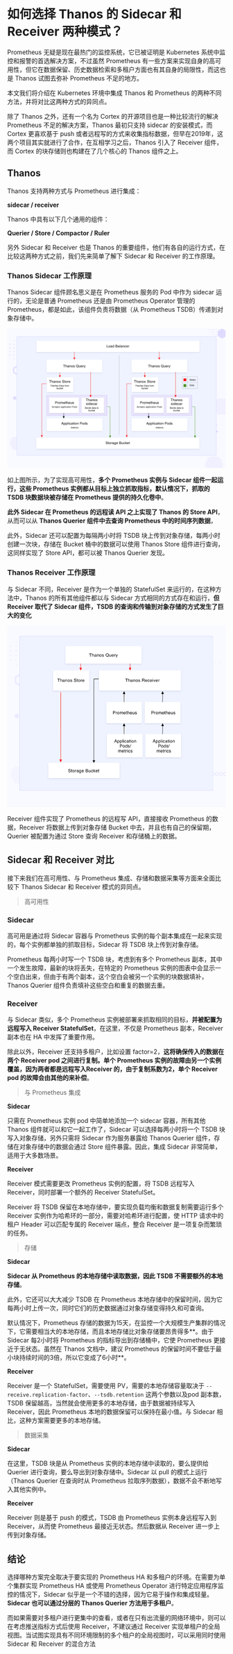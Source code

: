 # **如何选择 Thanos 的 Sidecar 和 Receiver 两种模式？**

Prometheus 无疑是现在最热门的监控系统，它已被证明是 Kubernetes 系统中监控和报警的首选解决方案，不过虽然 Prometheus 有一些方案来实现自身的高可用性，但它在数据保留、历史数据检索和多租户方面也有其自身的局限性，而这也是 Thanos 试图去弥补 Prometheus 不足的地方。

本文我们将介绍在 Kubernetes 环境中集成 Thanos 和 Prometheus 的两种不同方法，并将对比这两种方式的异同点。

除了 Thanos 之外，还有一个名为 Cortex 的开源项目也是一种比较流行的解决 Prometheus 不足的解决方案，Thanos 最初只支持 sidecar 的安装模式，而 Cortex 更喜欢基于 push 或者远程写的方式来收集指标数据，但早在2019年，这两个项目其实就进行了合作，在互相学习之后，Thanos 引入了 Receiver 组件，而 Cortex 的块存储则也构建在了几个核心的 Thanos 组件之上。

## **Thanos**

Thanos 支持两种方式与 Prometheus 进行集成：

**sidecar / receiver**

Thanos 中具有以下几个通用的组件：

**Querier / Store / Compactor / Ruler**

另外 Sidecar 和 Receiver 也是 Thanos 的重要组件，他们有各自的运行方式，在比较这两种方式之前，我们先来简单了解下 Sidecar 和 Receiver 的工作原理。

### **Thanos Sidecar 工作原理**

Thanos Sidecar 组件顾名思义是在 Prometheus 服务的 Pod 中作为 sidecar 运行的，无论是普通 Prometheus 还是由 Prometheus Operator 管理的 Prometheus，都是如此，该组件负责将数据（从 Prometheus TSDB）传递到对象存储中。

![Alt Image Text](images/61_1.png "headline image")

如上图所示，为了实现高可用性，**多个 Prometheus 实例与 Sidecar 组件一起运行，这些 Prometheus 实例都从目标上独立抓取指标，默认情况下，抓取的 TSDB 块数据块被存储在 Prometheus 提供的持久化卷中**。

**此外 Sidecar 在 Prometheus 的远程读 API 之上实现了 Thanos 的 Store API**，从而可以从 **Thanos Querier 组件中去查询 Prometheus 中的时间序列数据**，

此外，Sidecar 还可以配置为每隔两小时将 TSDB 块上传到对象存储，每两小时创建一次块，存储在 Bucket 桶中的数据可以使用 Thanos Store 组件进行查询，这同样实现了 Store API，都可以被 Thanos Querier 发现。

### **Thanos Receiver 工作原理**

与 Sidecar 不同，Receiver 是作为一个单独的 StatefulSet 来运行的，在这种方法中，Thanos 的所有其他组件都以与 Sidecar 方式相同的方式存在和运行，**但 Receiver 取代了 Sidecar 组件，TSDB 的查询和传输到对象存储的方式发生了巨大的变化**

![Alt Image Text](images/61_2.png "headline image")

Receiver 组件实现了 Prometheus 的远程写 API，直接接收 Prometheus 的数据，Receiver 将数据上传到对象存储 Bucket 中去，并且也有自己的保留期，Querier 被配置为通过 Store 查询 Receiver 和存储桶上的数据。

## **Sidecar 和 Receiver 对比**

接下来我们在高可用性、与 Prometheus 集成、存储和数据采集等方面来全面比较下 Thanos Sidecar 和 Receiver 模式的异同点。

> 高可用性

### **Sidecar**

高可用是通过将 Sidecar 容器与 Prometheus 实例的每个副本集成在一起来实现的，每个实例都单独的抓取目标，Sidecar 将 TSDB 块上传到对象存储。

Prometheus 每两小时写一个 TSDB 块，考虑到有多个 Prometheus 副本，其中一个发生故障，最新的块将丢失，在特定的 Prometheus 实例的图表中会显示一个空白出来，但由于有两个副本，这个空白会被另一个实例的块数据填补，Thanos Querier 组件负责填补这些空白和重复的数据去重。


### **Receiver**

与 Sidecar 类似，多个 Prometheus 实例被部署来抓取相同的目标，**并被配置为远程写入 Receiver StatefulSet**，在这里，不仅是 Prometheus 副本，Receiver 副本也在 HA 中发挥了重要作用。

除此以外，Receiver 还支持多租户，比如设置 factor=2，**这将确保传入的数据在两个 Receiver pod 之间进行复制。单个 Prometheus 实例的故障由另一个实例覆盖，因为两者都是远程写入Receiver 的，由于复制系数为2，单个 Receiver pod 的故障会由其他的来补偿**。

> 与 Prometheus 集成

**Sidecar**

只需在 Prometheus 实例 pod 中简单地添加一个 sidecar 容器，所有其他 Thanos 组件就可以和它一起工作了，Sidecar 可以选择每两小时将一个 TSDB 块写入对象存储，另外只需将 Sidecar 作为服务暴露给 Thanos Querier 组件，存储在对象存储中的数据会通过 Store 组件暴露。因此，集成 Sidecar 非常简单，适用于大多数场景。

**Receiver**

Receiver 模式需要更改 Prometheus 实例的配置，将 TSDB 远程写入 Receiver，同时部署一个额外的 Receiver StatefulSet。

Receiver 将 TSDB 保留在本地存储中，要实现负载均衡和数据复制需要运行多个 Receiver 实例作为哈希环的一部分，需要对哈希环进行配置，使 HTTP 请求中的租户 Header 可以匹配专属的 Receiver 端点，整合 Receiver 是一项复杂而繁琐的任务。

> 存储


**Sidecar**

**Sidecar 从 Prometheus 的本地存储中读取数据，因此 TSDB 不需要额外的本地存储**。

此外，它还可以大大减少 TSDB 在 Prometheus 本地存储中的保留时间，因为它每两小时上传一次，同时它们的历史数据通过对象存储变得持久和可查询。

默认情况下，Prometheus 存储的数据为15天，在监控一个大规模生产集群的情况下，它需要相当大的本地存储，而且本地存储比对象存储要昂贵得多**。由于 Sidecar 每2小时将 Prometheus 的指标导出到存储桶中，它使 Prometheus 更接近于无状态。虽然在 Thanos 文档中，建议 Prometheus 的保留时间不要低于最小块持续时间的3倍，所以它变成了6小时**。

**Receiver**

Receiver 是一个 StatefulSet，需要使用 PV，需要的本地存储容量取决于 `--receive.replication-factor`、`--tsdb.retention` 这两个参数以及pod 副本数，TSDB 保留越高，当然就会使用更多的本地存储，由于数据被持续写入 Receiver，因此 Prometheus 本地的数据保留可以保持在最小值。与 Sidecar 相比，这种方案需要更多的本地存储。


> 数据采集

**Sidecar**

在这里，TSDB 块是从 Prometheus 实例的本地存储中读取的，要么提供给 Querier 进行查询，要么导出到对象存储中。Sidecar 以 pull 的模式上运行（Thanos Querier 在查询时从 Prometheus 拉取序列数据），数据不会不断地写入其他实例中。

**Receiver**

Receiver 则是基于 push 的模式，TSDB 由 Prometheus 实例本身远程写入到 Receiver，从而使 Prometheus 最接近无状态。然后数据从 Receiver 进一步上传到对象存储。


## **结论**

选择哪种方案完全取决于要实现的 Prometheus HA 和多租户的环境。在需要为单个集群实现 Prometheus HA 或使用 Prometheus Operator 进行特定应用程序监控的情况下，Sidecar 似乎是一个不错的选择，因为它易于操作和集成轻量。**Sidecar 也可以通过分层的 Thanos Querier 方法用于多租户**。

而如果需要对多租户进行更集中的查看，或者在只有出流量的网络环境中，则可以在考虑推送指标方式后使用 Receiver，不建议通过 Receiver 实现单租户的全局视图。当试图实现具有不同环境限制的多个租户的全局视图时，可以采用同时使用 Sidecar 和 Receiver 的混合方法



